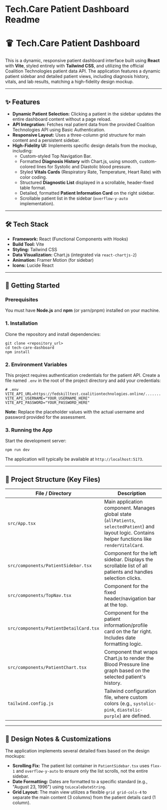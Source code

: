 # Tech.Care Patient Dashboard Readme
  


  <h1>&#129537; Tech.Care Patient Dashboard</h1>
    <p>This is a dynamic, responsive patient dashboard interface built using <strong>React</strong> with <strong>Vite</strong>, styled entirely with <strong>Tailwind CSS</strong>, and utilizing the official Coalition Technologies patient data API. The application features a dynamic patient sidebar and detailed patient views, including diagnosis history, vitals, and lab results, matching a high-fidelity design mockup.</p>

  <hr>

  <h2>✨ Features</h2>
  <ul>
        <li><strong>Dynamic Patient Selection:</strong> Clicking a patient in the sidebar updates the entire dashboard content without a page reload.</li>
        <li><strong>API Integration:</strong> Fetches real patient data from the provided Coalition Technologies API using Basic Authentication.</li>
        <li><strong>Responsive Layout:</strong> Uses a three-column grid structure for main content and a persistent sidebar.</li>
        <li><strong>High-Fidelity UI:</strong> Implements specific design details from the mockup, including:
            <ul>
                <li>Custom-styled Top Navigation Bar.</li>
                <li>Formatted <strong>Diagnosis History</strong> with Chart.js, using smooth, custom-colored lines for Systolic and Diastolic blood pressure.</li>
                <li>Styled <strong>Vitals Cards</strong> (Respiratory Rate, Temperature, Heart Rate) with color coding.</li>
                <li>Structured <strong>Diagnostic List</strong> displayed in a scrollable, header-fixed table format.</li>
                <li>Detailed, formatted <strong>Patient Information Card</strong> on the right sidebar.</li>
                <li>Scrollable patient list in the sidebar (<code>overflow-y-auto</code> implementation).</li>
            </ul>
        </li>
    </ul>

  <hr>

  <h2>🛠️ Tech Stack</h2>
    <ul>
        <li><strong>Framework:</strong> React (Functional Components with Hooks)</li>
        <li><strong>Build Tool:</strong> Vite</li>
        <li><strong>Styling:</strong> Tailwind CSS</li>
        <li><strong>Data Visualization:</strong> Chart.js (integrated via <code>react-chartjs-2</code>)</li>
        <li><strong>Animation:</strong> Framer Motion (for sidebar)</li>
        <li><strong>Icons:</strong> Lucide React</li>
    </ul>

  <hr>

  <h2>🚀 Getting Started</h2>

  <h3>Prerequisites</h3>
    <p>You must have <strong>Node.js</strong> and <strong>npm</strong> (or yarn/pnpm) installed on your machine.</p>

  <h3>1. Installation</h3>
    <p>Clone the repository and install dependencies:</p>
    <pre><code>git clone &lt;repository_url&gt;
cd tech-care-dashboard
npm install
</code></pre>

  <h3>2. Environment Variables</h3>
    <p>This project requires authentication credentials for the patient API. Create a file named <code>.env</code> in the root of the project directory and add your credentials:</p>
    <pre><code># .env
VITE_API_URL=https://fedskilltest.coalitiontechnologies.online/.......
VITE_API_USERNAME="YOUR_USERNAME_HERE"
VITE_API_PASSWORD="YOUR_PASSWORD_HERE"
</code></pre>
    <p><strong>Note:</strong> Replace the placeholder values with the actual username and password provided for the assessment.</p>

  <h3>3. Running the App</h3>
    <p>Start the development server:</p>
    <pre><code>npm run dev
</code></pre>
    <p>The application will typically be available at <code>http://localhost:5173</code>.</p>

  <hr>

  <h2>📂 Project Structure (Key Files)</h2>

  <table>
        <thead>
  <tr>
                <th>File / Directory</th>
                <th>Description</th>
  </tr>
  </thead>
  <tbody>
  <tr>
                <td><code>src/App.tsx</code></td>
                <td>Main application component. Manages global state (<code>allPatients</code>, <code>selectedPatient</code>) and layout logic. Contains helper functions like <code>renderVitalCard</code>.</td>
  </tr>
  <tr>
                <td><code>src/components/PatientSidebar.tsx</code></td>
                <td>Component for the left sidebar. Displays the scrollable list of all patients and handles selection clicks.</td>
  </tr>
  <tr>
                <td><code>src/components/TopNav.tsx</code></td>
                <td>Component for the fixed header/navigation bar at the top.</td>
  </tr>
  <tr>
                <td><code>src/components/PatientDetailCard.tsx</code></td>
                <td>Component for the patient information/profile card on the far right. Includes date formatting logic.</td>
  </tr>
  <tr>
                <td><code>src/components/PatientChart.tsx</code></td>
                <td>Component that wraps Chart.js to render the Blood Pressure line graph based on the selected patient's history.</td>
  </tr>
  <tr>
                <td><code>tailwind.config.js</code></td>
                <td>Tailwind configuration file, where custom colors (e.g., <code>systolic-pink</code>, <code>diastolic-purple</code>) are defined.</td>
  </tr>
  </tbody>
  </table>

  <hr>

  <h2>&#127912; Design Notes &amp; Customizations</h2>
  <p>The application implements several detailed fixes based on the design mockups:</p>
  <ul>
        <li><strong>Scrolling Fix:</strong> The patient list container in <code>PatientSidebar.tsx</code> uses <code>flex-1</code> and <code>overflow-y-auto</code> to ensure only the list scrolls, not the entire sidebar.</li>
        <li><strong>Date Formatting:</strong> Dates are formatted to a specific standard (e.g., "August 23, 1996") using <code>toLocaleDateString</code>.</li>
        <li><strong>Grid Layout:</strong> The main view utilizes a flexible <code>grid grid-cols-4</code> to separate the main content (3 columns) from the patient details card (1 column).</li>
    </ul>

